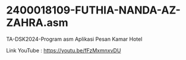 # 2400018109-FUTHIA-NANDA-AZ-ZAHRA.asm
TA-DSK2024-Program asm Aplikasi Pesan Kamar Hotel

Link YouTube : https://youtu.be/fFzMxmnxvDU
